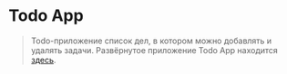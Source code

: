 # Todo App
> Todo-приложение список дел, в котором можно добавлять и удалять задачи.
Развёрнутое приложение Todo App находится [здесь](https://todo-ge91zq522-uglynoize.vercel.app/).

